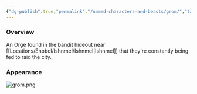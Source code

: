 ```yaml
---
{"dg-publish":true,"permalink":"/named-characters-and-beasts/grom/","tags":["NPC"],"updated":"2025-01-18T23:46:47.516+00:00"}
---
```



### Overview
 An Orge found in the bandit hideout near [[Locations/Ehobel/Ishnmel/Ishnmel\|Ishnmel]] that they're constantly being fed to raid the city.

### Appearance 
![grom.png](/img/user/Admin/Attachments/grom.png)